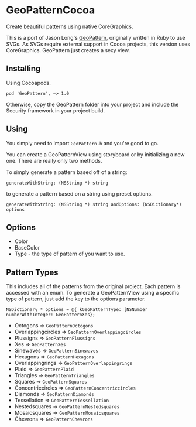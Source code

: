 # GeoPatternCocoa

Create beautiful patterns using native CoreGraphics.

This is a port of Jason Long's [GeoPattern](https://github.com/jasonlong/geo_pattern), originally written in Ruby to use SVGs. As SVGs require external support in Cocoa projects, this version uses CoreGraphics. GeoPattern just creates a sexy view.

<!-- Screenie -->

## Installing

Using Cocoapods.

`pod 'GeoPattern', ~> 1.0`

Otherwise, copy the GeoPattern folder into your project and include the Security framework in your project build.

## Using

You simply need to import `GeoPattern.h` and you're good to go.

You can create a GeoPatternView using storyboard or by initializing a new one. There are really only two methods.

To simply generate a pattern based off of a string:

`generateWithString: (NSString *) string`

to generate a pattern based on a string using preset options.

`generateWithString: (NSString *) string andOptions: (NSDictionary*) options`

## Options

- Color
- BaseColor
- Type - the type of pattern of you want to use.

## Pattern Types

This includes all of the patterns from the original project. Each pattern is accessed with an enum. To generate a GeoPatternView using a specific type of pattern, just add the key to the options parameter.

`NSDictionary * options = @{ kGeoPatternType: [NSNumber numberWithInteger: GeoPatternXes};`

- Octogons => `GeoPatternOctogons`
- Overlappingcircles => `GeoPatternOverlappingcircles`
- Plussigns => `GeoPatternPlussigns`
- Xes => `GeoPatternXes`
- Sinewaves => `GeoPatternSinewaves`
- Hexagons => `GeoPatternHexagons`
- Overlappingrings => `GeoPatternOverlappingrings`
- Plaid => `GeoPatternPlaid`
- Triangles => `GeoPatternTriangles`
- Squares => `GeoPatternSquares`
- Concentriccircles => `GeoPatternConcentriccircles`
- Diamonds => `GeoPatternDiamonds`
- Tessellation => `GeoPatternTessellation`
- Nestedsquares => `GeoPatternNestedsquares`
- Mosaicsquares => `GeoPatternMosaicsquares`
- Chevrons => `GeoPatternChevrons`
